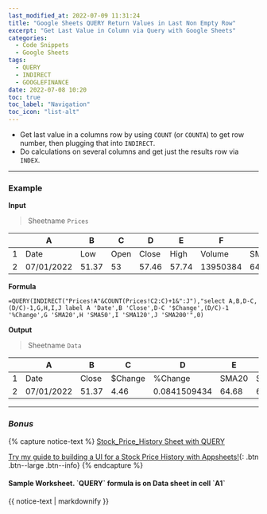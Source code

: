 ```yaml
---
last_modified_at: 2022-07-09 11:31:24
title: "Google Sheets QUERY Return Values in Last Non Empty Row"
excerpt: "Get Last Value in Column via Query with Google Sheets"
categories:
  - Code Snippets
  - Google Sheets
tags:
  - QUERY
  - INDIRECT
  - GOOGLEFINANCE
date: 2022-07-08 10:20
toc: true
toc_label: "Navigation"
toc_icon: "list-alt"
---
```


- Get last value in a columns row by using `COUNT` (or `COUNTA`) to get row number, then plugging that into `INDIRECT`.  
- Do calculations on several columns and get just the results row via `INDEX`.

---

### **Example**

**Input**

> Sheetname `Prices`

|     |A|B|C|D|E|F|G|H|I|J|
| --- | ---------- | ----- | ---- | ----- | ----- | -------- | ----- | ------- | ------ | -------- |
|  1  | Date       | Low   | Open | Close | High  | Volume   | SMA20 | SMA50   | SMA120 | SMA200   |
|  2  | 07/01/2022 | 51.37 | 53   | 57.46 | 57.74 | 13950384 | 64.68 | 63.6046 | 46.133 | 34.76575 |

**Formula**

~~~
=QUERY(INDIRECT("Prices!A"&COUNT(Prices!C2:C)+1&":J"),"select A,B,D-C,(D/C)-1,G,H,I,J label A 'Date',B 'Close',D-C '$Change',(D/C)-1 '%Change',G 'SMA20',H 'SMA50',I 'SMA120',J 'SMA200'",0)
~~~

**Output**

> Sheetname `Data`

|     |A|B|C|D|E|F|G|H|
| --- | ---------- | ----- | ------- | ------------ | ----- | ------- | ------ | -------- |
|  1  | Date       | Close | $Change | %Change      | SMA20 | SMA50   | SMA120 | SMA200   |
|  2  | 07/01/2022 | 51.37 | 4.46    | 0.0841509434 | 64.68 | 63.6046 | 46.133 | 34.76575 |

---

### ***Bonus***

{% capture notice-text %}
[Stock_Price_History Sheet with QUERY](https://docs.google.com/spreadsheets/d/1VjLE5rUbDxR17kJVcskBnCeOeFmra4xk_s3TErnBuf4/edit?usp=sharing)

[Try my guide to building a UI for a Stock Price History with Appsheets!](#url-here){: .btn .btn--large .btn--info}
{% endcapture %}

<div class="notice--info text-center">
  <h4 class="no_toc">Sample Worksheet. `QUERY` formula is on Data sheet in cell `A1`</h4>

  {{ notice-text | markdownify }}

</div>